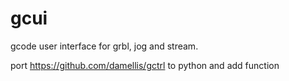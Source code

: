gcui
====

gcode user interface for grbl, jog and stream. 

port https://github.com/damellis/gctrl to python and add function